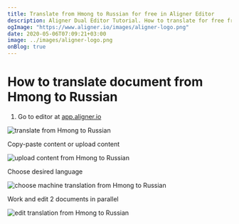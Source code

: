 ```yaml
---
title: Translate from Hmong to Russian for free in Aligner Editor
description: Aligner Dual Editor Tutorial. How to translate for free from Hmong to Russian. Aligner is multilingual document management platform. 
ogImage: "https://www.aligner.io/images/aligner-logo.png"
date: 2020-05-06T07:09:21+03:00
image: ../images/aligner-logo.png
onBlog: true
---
```


# How to translate document from Hmong to Russian

1. Go to editor at [app.aligner.io](https://app.aligner.io "Aligner App web page")

![translate from Hmong to Russian](../aligner-blank-editor.png "translate from Hmong to Russian")

Copy-paste content or upload content

![upload content from Hmong to Russian](../aligner-uploaded-document.png "upload content from Hmong to Russian")

Choose desired language

![choose machine translation from Hmong to Russian](../aligner-language-dropdown.png "choose machine translation from Hmong to Russian")

Work and edit 2 documents in parallel

![edit translation from Hmong to Russian](../aligner-double-sitded-editor.png "edit translation from Hmong to Russian")

